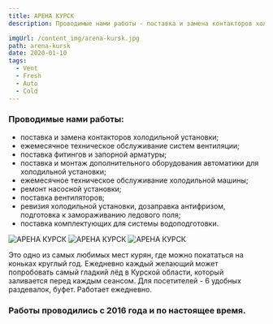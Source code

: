 ```yaml
---
title: АРЕНА КУРСК
description: Проводимые нами работы - поставка и замена контакторов холодильной установки; ежемесячное техническое обслуживание систем вентиляции; поставка фитингов и запорной арматуры; поставка и монтаж дополнительного оборудования автоматики для холодильной установки; ежемесячное техническое обслуживание холодильной машины; ремонт насосной установки; поставка вентиляторов; ревизия холодильной установки, дозаправка антифризом, подготовка к замораживанию ледового поля; поставка комплектующих для системы водоподготовки.

imgUrl: /content_img/arena-kursk.jpg
path: arena-kursk
date: 2020-01-10
tags:
  - Vent
  - Fresh
  - Auto
  - Cold
---
```


### Проводимые нами работы:
- поставка и замена контакторов холодильной установки;	 	 	
- ежемесячное техническое обслуживание систем вентиляции;
- поставка фитингов и запорной арматуры;
- поставка и монтаж дополнительного оборудования автоматики для холодильной установки;
- ежемесячное техническое обслуживание холодильной машины;
- ремонт насосной установки;
- поставка вентиляторов;
- ревизия холодильной установки, дозаправка антифризом, подготовка к замораживанию ледового поля;
- поставка комплектующих для системы водоподготовки.


![АРЕНА КУРСК](/content_img/arena-kursk_1.jpg)
![АРЕНА КУРСК](/content_img/arena-kursk_2.jpg)
![АРЕНА КУРСК](/content_img/arena-kursk_3.jpg)

Это одно из самых любимых мест курян, где можно покататься на коньках круглый год. Ежедневно каждый желающий может попробовать самый гладкий лёд в Курской области, который заливается перед каждым сеансом. Для посетителей - 6 удобных раздевалок, буфет. Работает ежедневно.

### Работы проводились с 2016 года и по настоящее время.